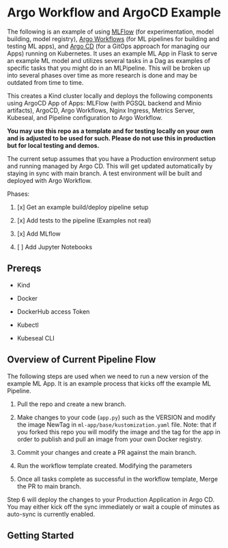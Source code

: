 # Argo Workflow and ArgoCD Example
The following is an example of using [MLFlow](https://mlflow.org/) (for experimentation, model building, model registry), [Argo Workflows](https://argoproj.github.io/argo-workflows/) (for ML pipelines for building and testing ML apps), and [Argo CD](https://argoproj.github.io/argo-cd/)
(for a GitOps approach for managing our Apps) running on Kubernetes. It uses an example ML App in Flask to serve an example ML model and utilizes several tasks in a Dag as examples of specific tasks that you might do in an MLPipeline. 
This will be broken up into several phases over time as more research is done and may be outdated from time to time. 

This creates a Kind cluster locally and deploys the following components using ArgoCD App of Apps: MLFlow (with PGSQL backend and Minio artifacts), ArgoCD, Argo Workflows, Nginx Ingress, Metrics Server, Kubeseal, and Pipeline configuration to Argo Workflow. 

**You may use this repo as a template and for testing locally on your own and is adjusted to be used for such. Please do not use this in production but for local testing and demos.**

The current setup assumes that you have a Production environment setup and running managed by Argo CD. This will get updated automatically by staying in sync with main branch. A test environment will be built and deployed with Argo Workflow.  

Phases:
1) [x] Get an example build/deploy pipeline setup

2) [x] Add tests to the pipeline (Examples not real)

3) [x] Add MLflow 

4) [ ] Add Jupyter Notebooks


## Prereqs
 - Kind

 - Docker

 - DockerHub access Token

 - Kubectl

 - Kubeseal CLI

## Overview of Current Pipeline Flow
The following steps are used when we need to run a new version of the example ML App. It is an example process that kicks off the example ML Pipeline.

1) Pull the repo and create a new branch.

2) Make changes to your code (`app.py`) such as the VERSION and modify the image NewTag in `ml-app/base/kustomization.yaml` file. Note: that if you forked this repo you will modify the image and the tag for the app in order to publish and pull an image from your own Docker registry.

3) Commit your changes and create a PR against the main branch.

4) Run the workflow template created. Modifying the parameters

5) Once all tasks complete as successful in the workflow template, Merge the PR to main branch.


Step 6 will deploy the changes to your Production Application in Argo CD. You may either kick off the sync immediately or wait a couple of minutes as auto-sync is currently enabled.

## Getting Started
